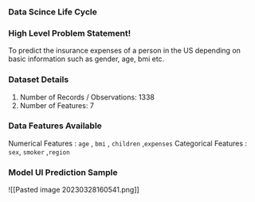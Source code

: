 ### Data Scince Life Cycle




### High Level Problem Statement!

To predict the insurance expenses of a person in the US depending on basic information such as gender, age, bmi etc.

### Dataset Details
1. Number of Records / Observations: 1338
2. Number of Features: 7

### Data Features Available
Numerical Features :  `age` , `bmi` , `children` ,`expenses`
Categorical Features : `sex`, `smoker` ,`region` 

### Model UI Prediction Sample
![[Pasted image 20230328160541.png]]
